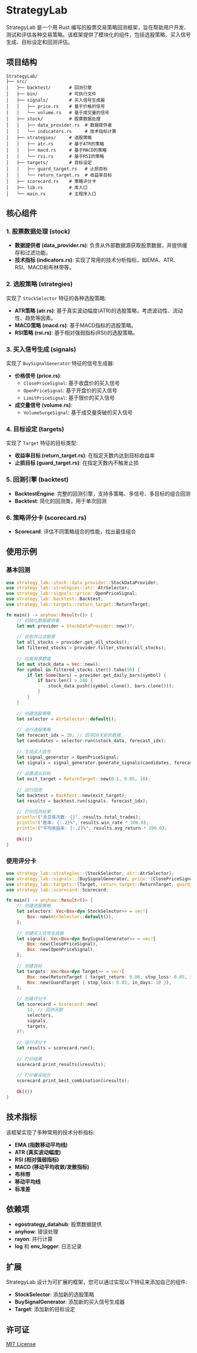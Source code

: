 # StrategyLab

StrategyLab 是一个用 Rust 编写的股票交易策略回测框架，旨在帮助用户开发、测试和评估各种交易策略。该框架提供了模块化的组件，包括选股策略、买入信号生成、目标设定和回测评估。

## 项目结构

```
StrategyLab/
├── src/
│   ├── backtest/       # 回测引擎
│   ├── bin/            # 可执行文件
│   ├── signals/        # 买入信号生成器
│   │   ├── price.rs    # 基于价格的信号
│   │   └── volume.rs   # 基于成交量的信号
│   ├── stock/          # 股票数据处理
│   │   ├── data_provider.rs  # 数据提供者
│   │   └── indicators.rs     # 技术指标计算
│   ├── strategies/     # 选股策略
│   │   ├── atr.rs      # 基于ATR的策略
│   │   ├── macd.rs     # 基于MACD的策略
│   │   └── rsi.rs      # 基于RSI的策略
│   ├── targets/        # 目标设定
│   │   ├── guard_target.rs   # 止损目标
│   │   └── return_target.rs  # 收益率目标
│   ├── scorecard.rs    # 策略评分卡
│   ├── lib.rs          # 库入口
│   └── main.rs         # 主程序入口
```

## 核心组件

### 1. 股票数据处理 (stock)

- **数据提供者 (data_provider.rs)**: 负责从外部数据源获取股票数据，并提供缓存和过滤功能。
- **技术指标 (indicators.rs)**: 实现了常用的技术分析指标，如EMA、ATR、RSI、MACD和布林带等。

### 2. 选股策略 (strategies)

实现了 `StockSelector` 特征的各种选股策略:

- **ATR策略 (atr.rs)**: 基于真实波动幅度(ATR)的选股策略，考虑波动性、流动性、趋势等因素。
- **MACD策略 (macd.rs)**: 基于MACD指标的选股策略。
- **RSI策略 (rsi.rs)**: 基于相对强弱指标(RSI)的选股策略。

### 3. 买入信号生成 (signals)

实现了 `BuySignalGenerator` 特征的信号生成器:

- **价格信号 (price.rs)**:
  - `ClosePriceSignal`: 基于收盘价的买入信号
  - `OpenPriceSignal`: 基于开盘价的买入信号
  - `LimitPriceSignal`: 基于限价的买入信号
- **成交量信号 (volume.rs)**:
  - `VolumeSurgeSignal`: 基于成交量突破的买入信号

### 4. 目标设定 (targets)

实现了 `Target` 特征的目标类型:

- **收益率目标 (return_target.rs)**: 在指定天数内达到目标收益率
- **止损目标 (guard_target.rs)**: 在指定天数内不触发止损

### 5. 回测引擎 (backtest)

- **BacktestEngine**: 完整的回测引擎，支持多策略、多信号、多目标的组合回测
- **Backtest**: 简化的回测类，用于单次回测

### 6. 策略评分卡 (scorecard.rs)

- **Scorecard**: 评估不同策略组合的性能，找出最佳组合

## 使用示例

### 基本回测

```rust
use strategy_lab::stock::data_provider::StockDataProvider;
use strategy_lab::strategies::atr::AtrSelector;
use strategy_lab::signals::price::OpenPriceSignal;
use strategy_lab::backtest::Backtest;
use strategy_lab::targets::return_target::ReturnTarget;

fn main() -> anyhow::Result<()> {
    // 初始化数据提供者
    let mut provider = StockDataProvider::new()?;
    
    // 获取并过滤股票
    let all_stocks = provider.get_all_stocks();
    let filtered_stocks = provider.filter_stocks(all_stocks);
    
    // 加载股票数据
    let mut stock_data = Vec::new();
    for symbol in filtered_stocks.iter().take(50) {
        if let Some(bars) = provider.get_daily_bars(symbol) {
            if bars.len() > 100 {
                stock_data.push((symbol.clone(), bars.clone()));
            }
        }
    }
    
    // 创建选股策略
    let selector = AtrSelector::default();
    
    // 运行选股策略
    let forecast_idx = 20; // 回测20天前的数据
    let candidates = selector.run(&stock_data, forecast_idx);
    
    // 生成买入信号
    let signal_generator = OpenPriceSignal;
    let signals = signal_generator.generate_signals(candidates, forecast_idx);
    
    // 设置退出目标
    let exit_target = ReturnTarget::new(0.1, 0.05, 10);
    
    // 运行回测
    let backtest = Backtest::new(exit_target);
    let results = backtest.run(signals, forecast_idx);
    
    // 打印回测结果
    println!("总交易次数: {}", results.total_trades);
    println!("胜率: {:.2}%", results.win_rate * 100.0);
    println!("平均收益率: {:.2}%", results.avg_return * 100.0);
    
    Ok(())
}
```

### 使用评分卡

```rust
use strategy_lab::strategies::{StockSelector, atr::AtrSelector};
use strategy_lab::signals::{BuySignalGenerator, price::{ClosePriceSignal, OpenPriceSignal}};
use strategy_lab::targets::{Target, return_target::ReturnTarget, guard_target::GuardTarget};
use strategy_lab::scorecard::Scorecard;

fn main() -> anyhow::Result<()> {
    // 创建选股策略
    let selectors: Vec<Box<dyn StockSelector>> = vec![
        Box::new(AtrSelector::default()),
    ];
    
    // 创建买入信号生成器
    let signals: Vec<Box<dyn BuySignalGenerator>> = vec![
        Box::new(ClosePriceSignal),
        Box::new(OpenPriceSignal),
    ];
    
    // 创建目标
    let targets: Vec<Box<dyn Target>> = vec![
        Box::new(ReturnTarget { target_return: 0.06, stop_loss: 0.05, in_days: 3 }),
        Box::new(GuardTarget { stop_loss: 0.05, in_days: 10 }),
    ];
    
    // 创建评分卡
    let scorecard = Scorecard::new(
        12, // 回测天数
        selectors,
        signals,
        targets,
    )?;
    
    // 运行评分卡
    let results = scorecard.run();
    
    // 打印结果
    scorecard.print_results(&results);
    
    // 打印最佳组合
    scorecard.print_best_combination(&results);
    
    Ok(())
}
```

## 技术指标

该框架实现了多种常用的技术分析指标:

- **EMA (指数移动平均线)**
- **ATR (真实波动幅度)**
- **RSI (相对强弱指标)**
- **MACD (移动平均收敛/发散指标)**
- **布林带**
- **移动平均线**
- **标准差**

## 依赖项

- **egostrategy_datahub**: 股票数据提供
- **anyhow**: 错误处理
- **rayon**: 并行计算
- **log** 和 **env_logger**: 日志记录

## 扩展

StrategyLab 设计为可扩展的框架，您可以通过实现以下特征来添加自己的组件:

- **StockSelector**: 添加新的选股策略
- **BuySignalGenerator**: 添加新的买入信号生成器
- **Target**: 添加新的目标设定

## 许可证

[MIT License](LICENSE)
